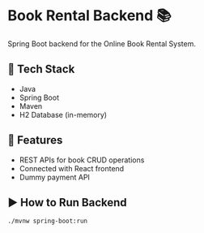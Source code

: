 # Book Rental Backend 📚

Spring Boot backend for the Online Book Rental System.

## 🧰 Tech Stack

- Java
- Spring Boot
- Maven
- H2 Database (in-memory)

## 🧪 Features

- REST APIs for book CRUD operations
- Connected with React frontend
- Dummy payment API

## ▶️ How to Run Backend

```bash
./mvnw spring-boot:run
